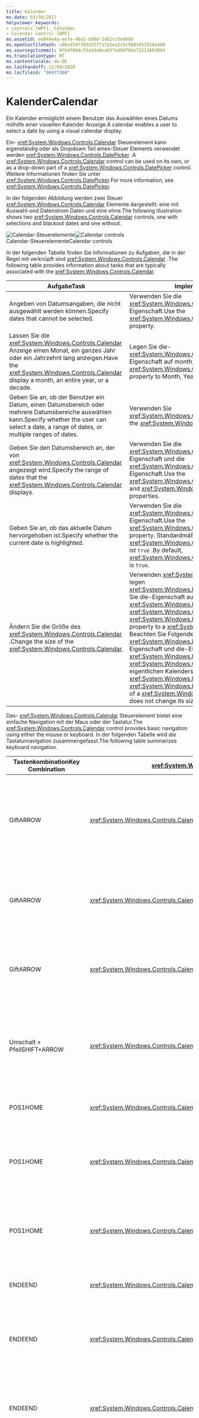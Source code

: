 ```yaml
---
title: Kalender
ms.date: 03/30/2017
helpviewer_keywords:
- controls [WPF], Calendar
- Calendar control [WPF]
ms.assetid: ee844e4a-eefe-48e2-bd0d-1d82cc5e960b
ms.openlocfilehash: c06cd34739dd25f717a5ea2cbc9803453558a400
ms.sourcegitcommit: 9f6df084c53a3da0ea657ed0d708a72213683084
ms.translationtype: MT
ms.contentlocale: de-DE
ms.lasthandoff: 12/09/2020
ms.locfileid: "96977360"
---
```

# <a name="calendar"></a><span data-ttu-id="eb079-102">Kalender</span><span class="sxs-lookup"><span data-stu-id="eb079-102">Calendar</span></span>
<span data-ttu-id="eb079-103">Ein Kalender ermöglicht einem Benutzer das Auswählen eines Datums mithilfe einer visuellen Kalender Anzeige.</span><span class="sxs-lookup"><span data-stu-id="eb079-103">A calendar enables a user to select a date by using a visual calendar display.</span></span>  
  
 <span data-ttu-id="eb079-104">Ein- <xref:System.Windows.Controls.Calendar> Steuerelement kann eigenständig oder als Dropdown Teil eines-Steuer Elements verwendet werden <xref:System.Windows.Controls.DatePicker> .</span><span class="sxs-lookup"><span data-stu-id="eb079-104">A <xref:System.Windows.Controls.Calendar> control can be used on its own, or as a drop-down part of a <xref:System.Windows.Controls.DatePicker> control.</span></span> <span data-ttu-id="eb079-105">Weitere Informationen finden Sie unter <xref:System.Windows.Controls.DatePicker>.</span><span class="sxs-lookup"><span data-stu-id="eb079-105">For more information, see <xref:System.Windows.Controls.DatePicker>.</span></span>  
  
 <span data-ttu-id="eb079-106">In der folgenden Abbildung werden zwei Steuer <xref:System.Windows.Controls.Calendar> Elemente dargestellt: eine mit Auswahl-und Datenstrom Daten und eine ohne.</span><span class="sxs-lookup"><span data-stu-id="eb079-106">The following illustration shows two <xref:System.Windows.Controls.Calendar> controls, one with selections and blackout dates and one without.</span></span>  
  
 <span data-ttu-id="eb079-107">![Calendar-Steuerelemente](./media/ndp-calendarcontrols.png "NDP_CalendarControls")</span><span class="sxs-lookup"><span data-stu-id="eb079-107">![Calendar controls](./media/ndp-calendarcontrols.png "NDP_CalendarControls")</span></span>  
<span data-ttu-id="eb079-108">Calendar-Steuerelemente</span><span class="sxs-lookup"><span data-stu-id="eb079-108">Calendar controls</span></span>  
  
 <span data-ttu-id="eb079-109">In der folgenden Tabelle finden Sie Informationen zu Aufgaben, die in der Regel mit verknüpft sind <xref:System.Windows.Controls.Calendar> .</span><span class="sxs-lookup"><span data-stu-id="eb079-109">The following table provides information about tasks that are typically associated with the <xref:System.Windows.Controls.Calendar>.</span></span>  
  
|<span data-ttu-id="eb079-110">Aufgabe</span><span class="sxs-lookup"><span data-stu-id="eb079-110">Task</span></span>|<span data-ttu-id="eb079-111">Implementierung</span><span class="sxs-lookup"><span data-stu-id="eb079-111">Implementation</span></span>|  
|----------|--------------------|  
|<span data-ttu-id="eb079-112">Angeben von Datumsangaben, die nicht ausgewählt werden können.</span><span class="sxs-lookup"><span data-stu-id="eb079-112">Specify dates that cannot be selected.</span></span>|<span data-ttu-id="eb079-113">Verwenden Sie die <xref:System.Windows.Controls.Calendar.BlackoutDates%2A>-Eigenschaft.</span><span class="sxs-lookup"><span data-stu-id="eb079-113">Use the <xref:System.Windows.Controls.Calendar.BlackoutDates%2A> property.</span></span>|  
|<span data-ttu-id="eb079-114">Lassen Sie die <xref:System.Windows.Controls.Calendar> Anzeige einen Monat, ein ganzes Jahr oder ein Jahrzehnt lang anzeigen.</span><span class="sxs-lookup"><span data-stu-id="eb079-114">Have the <xref:System.Windows.Controls.Calendar> display a month, an entire year, or a decade.</span></span>|<span data-ttu-id="eb079-115">Legen Sie die- <xref:System.Windows.Controls.Calendar.DisplayMode%2A> Eigenschaft auf month, Year oder Decade fest.</span><span class="sxs-lookup"><span data-stu-id="eb079-115">Set the <xref:System.Windows.Controls.Calendar.DisplayMode%2A> property to Month, Year, or Decade.</span></span>|  
|<span data-ttu-id="eb079-116">Geben Sie an, ob der Benutzer ein Datum, einen Datumsbereich oder mehrere Datumsbereiche auswählen kann.</span><span class="sxs-lookup"><span data-stu-id="eb079-116">Specify whether the user can select a date, a range of dates, or multiple ranges of dates.</span></span>|<span data-ttu-id="eb079-117">Verwenden Sie <xref:System.Windows.Controls.Calendar.SelectionMode%2A>.</span><span class="sxs-lookup"><span data-stu-id="eb079-117">Use the <xref:System.Windows.Controls.Calendar.SelectionMode%2A>.</span></span>|  
|<span data-ttu-id="eb079-118">Geben Sie den Datumsbereich an, der von <xref:System.Windows.Controls.Calendar> angezeigt wird.</span><span class="sxs-lookup"><span data-stu-id="eb079-118">Specify the range of dates that the <xref:System.Windows.Controls.Calendar> displays.</span></span>|<span data-ttu-id="eb079-119">Verwenden Sie die <xref:System.Windows.Controls.Calendar.DisplayDateStart%2A>-Eigenschaft und die <xref:System.Windows.Controls.Calendar.DisplayDateEnd%2A>-Eigenschaft.</span><span class="sxs-lookup"><span data-stu-id="eb079-119">Use the <xref:System.Windows.Controls.Calendar.DisplayDateStart%2A> and <xref:System.Windows.Controls.Calendar.DisplayDateEnd%2A> properties.</span></span>|  
|<span data-ttu-id="eb079-120">Geben Sie an, ob das aktuelle Datum hervorgehoben ist.</span><span class="sxs-lookup"><span data-stu-id="eb079-120">Specify whether the current date is highlighted.</span></span>|<span data-ttu-id="eb079-121">Verwenden Sie die <xref:System.Windows.Controls.Calendar.IsTodayHighlighted%2A>-Eigenschaft.</span><span class="sxs-lookup"><span data-stu-id="eb079-121">Use the <xref:System.Windows.Controls.Calendar.IsTodayHighlighted%2A> property.</span></span> <span data-ttu-id="eb079-122">Standardmäßig <xref:System.Windows.Controls.Calendar.IsTodayHighlighted%2A> ist `true` .</span><span class="sxs-lookup"><span data-stu-id="eb079-122">By default, <xref:System.Windows.Controls.Calendar.IsTodayHighlighted%2A> is `true`.</span></span>|  
|<span data-ttu-id="eb079-123">Ändern Sie die Größe des <xref:System.Windows.Controls.Calendar> .</span><span class="sxs-lookup"><span data-stu-id="eb079-123">Change the size of the <xref:System.Windows.Controls.Calendar>.</span></span>|<span data-ttu-id="eb079-124">Verwenden <xref:System.Windows.Controls.Viewbox> Sie, oder legen <xref:System.Windows.FrameworkElement.LayoutTransform%2A> Sie die-Eigenschaft auf fest <xref:System.Windows.Media.ScaleTransform> .</span><span class="sxs-lookup"><span data-stu-id="eb079-124">Use a <xref:System.Windows.Controls.Viewbox> or set the <xref:System.Windows.FrameworkElement.LayoutTransform%2A> property to a <xref:System.Windows.Media.ScaleTransform>.</span></span> <span data-ttu-id="eb079-125">Beachten Sie Folgendes: Wenn Sie die <xref:System.Windows.FrameworkElement.Width%2A> -Eigenschaft und die-Eigenschaft eines festlegen, wird <xref:System.Windows.FrameworkElement.Height%2A> <xref:System.Windows.Controls.Calendar> die Größe des eigentlichen Kalenders nicht geändert.</span><span class="sxs-lookup"><span data-stu-id="eb079-125">Note that if you set the <xref:System.Windows.FrameworkElement.Width%2A> and <xref:System.Windows.FrameworkElement.Height%2A> properties of a <xref:System.Windows.Controls.Calendar>, the actual calendar does not change its size.</span></span>|  
  
 <span data-ttu-id="eb079-126">Das- <xref:System.Windows.Controls.Calendar> Steuerelement bietet eine einfache Navigation mit der Maus oder der Tastatur.</span><span class="sxs-lookup"><span data-stu-id="eb079-126">The <xref:System.Windows.Controls.Calendar> control provides basic navigation using either the mouse or keyboard.</span></span> <span data-ttu-id="eb079-127">In der folgenden Tabelle wird die Tastaturnavigation zusammengefasst.</span><span class="sxs-lookup"><span data-stu-id="eb079-127">The following table summarizes keyboard navigation.</span></span>  
  
|<span data-ttu-id="eb079-128">Tastenkombination</span><span class="sxs-lookup"><span data-stu-id="eb079-128">Key Combination</span></span>|<xref:System.Windows.Controls.Calendar.DisplayMode%2A>|<span data-ttu-id="eb079-129">Aktion</span><span class="sxs-lookup"><span data-stu-id="eb079-129">Action</span></span>|  
|---------------------|-----------------------------------------------------------------------------------------------------------------------------------------------------------|------------|  
|<span data-ttu-id="eb079-130">Gift</span><span class="sxs-lookup"><span data-stu-id="eb079-130">ARROW</span></span>|<xref:System.Windows.Controls.CalendarMode.Month>|<span data-ttu-id="eb079-131">Ändert die- <xref:System.Windows.Controls.Calendar.SelectedDate%2A> Eigenschaft, wenn die- <xref:System.Windows.Controls.Calendar.SelectionMode%2A> Eigenschaft nicht auf festgelegt ist <xref:System.Windows.Controls.CalendarSelectionMode.None> .</span><span class="sxs-lookup"><span data-stu-id="eb079-131">Changes the <xref:System.Windows.Controls.Calendar.SelectedDate%2A> property if the <xref:System.Windows.Controls.Calendar.SelectionMode%2A> property is not set to <xref:System.Windows.Controls.CalendarSelectionMode.None>.</span></span>|  
|<span data-ttu-id="eb079-132">Gift</span><span class="sxs-lookup"><span data-stu-id="eb079-132">ARROW</span></span>|<xref:System.Windows.Controls.CalendarMode.Year>|<span data-ttu-id="eb079-133">Ändert den Monat der <xref:System.Windows.Controls.Calendar.DisplayDate%2A> Eigenschaft.</span><span class="sxs-lookup"><span data-stu-id="eb079-133">Changes the month of the <xref:System.Windows.Controls.Calendar.DisplayDate%2A> property.</span></span> <span data-ttu-id="eb079-134">Beachten Sie, dass sich das <xref:System.Windows.Controls.Calendar.SelectedDate%2A> nicht ändert.</span><span class="sxs-lookup"><span data-stu-id="eb079-134">Note that the <xref:System.Windows.Controls.Calendar.SelectedDate%2A> does not change.</span></span>|  
|<span data-ttu-id="eb079-135">Gift</span><span class="sxs-lookup"><span data-stu-id="eb079-135">ARROW</span></span>|<xref:System.Windows.Controls.CalendarMode.Decade>|<span data-ttu-id="eb079-136">Ändert das Jahr von <xref:System.Windows.Controls.Calendar.DisplayDate%2A> .</span><span class="sxs-lookup"><span data-stu-id="eb079-136">Changes the year of the <xref:System.Windows.Controls.Calendar.DisplayDate%2A>.</span></span> <span data-ttu-id="eb079-137">Beachten Sie, dass sich das <xref:System.Windows.Controls.Calendar.SelectedDate%2A> nicht ändert.</span><span class="sxs-lookup"><span data-stu-id="eb079-137">Note that the <xref:System.Windows.Controls.Calendar.SelectedDate%2A> does not change.</span></span>|  
|<span data-ttu-id="eb079-138">Umschalt + Pfeil</span><span class="sxs-lookup"><span data-stu-id="eb079-138">SHIFT+ARROW</span></span>|<xref:System.Windows.Controls.CalendarMode.Month>|<span data-ttu-id="eb079-139">Wenn <xref:System.Windows.Controls.Calendar.SelectionMode%2A> nicht auf oder festgelegt ist <xref:System.Windows.Controls.CalendarSelectionMode.SingleDate> <xref:System.Windows.Controls.CalendarSelectionMode.None> , erweitert den Bereich der ausgewählten Datumsangaben.</span><span class="sxs-lookup"><span data-stu-id="eb079-139">If <xref:System.Windows.Controls.Calendar.SelectionMode%2A> is not set to <xref:System.Windows.Controls.CalendarSelectionMode.SingleDate> or <xref:System.Windows.Controls.CalendarSelectionMode.None>, extends the range of selected dates.</span></span>|  
|<span data-ttu-id="eb079-140">POS1</span><span class="sxs-lookup"><span data-stu-id="eb079-140">HOME</span></span>|<xref:System.Windows.Controls.CalendarMode.Month>|<span data-ttu-id="eb079-141">Ändert den <xref:System.Windows.Controls.Calendar.SelectedDate%2A> auf den ersten Tag des aktuellen Monats.</span><span class="sxs-lookup"><span data-stu-id="eb079-141">Changes the <xref:System.Windows.Controls.Calendar.SelectedDate%2A> to the first day of the current month.</span></span>|  
|<span data-ttu-id="eb079-142">POS1</span><span class="sxs-lookup"><span data-stu-id="eb079-142">HOME</span></span>|<xref:System.Windows.Controls.CalendarMode.Year>|<span data-ttu-id="eb079-143">Ändert den Monat des <xref:System.Windows.Controls.Calendar.DisplayDate%2A> in den ersten Monat des Jahres.</span><span class="sxs-lookup"><span data-stu-id="eb079-143">Changes the month of the <xref:System.Windows.Controls.Calendar.DisplayDate%2A> to the first month of the year.</span></span> <span data-ttu-id="eb079-144">Der <xref:System.Windows.Controls.Calendar.SelectedDate%2A> ändert sich nicht.</span><span class="sxs-lookup"><span data-stu-id="eb079-144">The <xref:System.Windows.Controls.Calendar.SelectedDate%2A> does not change.</span></span>|  
|<span data-ttu-id="eb079-145">POS1</span><span class="sxs-lookup"><span data-stu-id="eb079-145">HOME</span></span>|<xref:System.Windows.Controls.CalendarMode.Decade>|<span data-ttu-id="eb079-146">Ändert das Jahr des <xref:System.Windows.Controls.Calendar.DisplayDate%2A> auf das erste Jahr des Jahrzehnts.</span><span class="sxs-lookup"><span data-stu-id="eb079-146">Changes the year of the <xref:System.Windows.Controls.Calendar.DisplayDate%2A> to the first year of the decade.</span></span> <span data-ttu-id="eb079-147">Der <xref:System.Windows.Controls.Calendar.SelectedDate%2A> ändert sich nicht.</span><span class="sxs-lookup"><span data-stu-id="eb079-147">The <xref:System.Windows.Controls.Calendar.SelectedDate%2A> does not change.</span></span>|  
|<span data-ttu-id="eb079-148">ENDE</span><span class="sxs-lookup"><span data-stu-id="eb079-148">END</span></span>|<xref:System.Windows.Controls.CalendarMode.Month>|<span data-ttu-id="eb079-149">Ändert den <xref:System.Windows.Controls.Calendar.SelectedDate%2A> auf den letzten Tag des aktuellen Monats.</span><span class="sxs-lookup"><span data-stu-id="eb079-149">Changes the <xref:System.Windows.Controls.Calendar.SelectedDate%2A> to the last day of the current month.</span></span>|  
|<span data-ttu-id="eb079-150">ENDE</span><span class="sxs-lookup"><span data-stu-id="eb079-150">END</span></span>|<xref:System.Windows.Controls.CalendarMode.Year>|<span data-ttu-id="eb079-151">Ändert den Monat des <xref:System.Windows.Controls.Calendar.DisplayDate%2A> in den letzten Monat des Jahres.</span><span class="sxs-lookup"><span data-stu-id="eb079-151">Changes the month of the <xref:System.Windows.Controls.Calendar.DisplayDate%2A> to the last month of the year.</span></span> <span data-ttu-id="eb079-152">Der <xref:System.Windows.Controls.Calendar.SelectedDate%2A> ändert sich nicht.</span><span class="sxs-lookup"><span data-stu-id="eb079-152">The <xref:System.Windows.Controls.Calendar.SelectedDate%2A> does not change.</span></span>|  
|<span data-ttu-id="eb079-153">ENDE</span><span class="sxs-lookup"><span data-stu-id="eb079-153">END</span></span>|<xref:System.Windows.Controls.CalendarMode.Decade>|<span data-ttu-id="eb079-154">Ändert das Jahr des <xref:System.Windows.Controls.Calendar.DisplayDate%2A> in das letzte Jahr des Jahrzehnts.</span><span class="sxs-lookup"><span data-stu-id="eb079-154">Changes the year of the <xref:System.Windows.Controls.Calendar.DisplayDate%2A> to the last year of the decade.</span></span> <span data-ttu-id="eb079-155">Der <xref:System.Windows.Controls.Calendar.SelectedDate%2A> ändert sich nicht.</span><span class="sxs-lookup"><span data-stu-id="eb079-155">The <xref:System.Windows.Controls.Calendar.SelectedDate%2A> does not change.</span></span>|  
|<span data-ttu-id="eb079-156">STRG+NACH-OBEN-TASTE</span><span class="sxs-lookup"><span data-stu-id="eb079-156">CTRL+UP ARROW</span></span>|<span data-ttu-id="eb079-157">Any</span><span class="sxs-lookup"><span data-stu-id="eb079-157">Any</span></span>|<span data-ttu-id="eb079-158">Wechselt zur nächsten größeren <xref:System.Windows.Controls.Calendar.DisplayMode%2A> .</span><span class="sxs-lookup"><span data-stu-id="eb079-158">Switches to the next larger <xref:System.Windows.Controls.Calendar.DisplayMode%2A>.</span></span> <span data-ttu-id="eb079-159">Wenn <xref:System.Windows.Controls.Calendar.DisplayMode%2A> bereits ist <xref:System.Windows.Controls.CalendarMode.Decade> , wird keine Aktion ausgeführt.</span><span class="sxs-lookup"><span data-stu-id="eb079-159">If <xref:System.Windows.Controls.Calendar.DisplayMode%2A> is already <xref:System.Windows.Controls.CalendarMode.Decade>, no action.</span></span>|  
|<span data-ttu-id="eb079-160">STRG+NACH-UNTEN-TASTE</span><span class="sxs-lookup"><span data-stu-id="eb079-160">CTRL+DOWN ARROW</span></span>|<span data-ttu-id="eb079-161">Any</span><span class="sxs-lookup"><span data-stu-id="eb079-161">Any</span></span>|<span data-ttu-id="eb079-162">Wechselt zum nächsten kleineren <xref:System.Windows.Controls.Calendar.DisplayMode%2A> .</span><span class="sxs-lookup"><span data-stu-id="eb079-162">Switches to the next smaller <xref:System.Windows.Controls.Calendar.DisplayMode%2A>.</span></span> <span data-ttu-id="eb079-163">Wenn <xref:System.Windows.Controls.Calendar.DisplayMode%2A> bereits ist <xref:System.Windows.Controls.CalendarMode.Month> , wird keine Aktion ausgeführt.</span><span class="sxs-lookup"><span data-stu-id="eb079-163">If <xref:System.Windows.Controls.Calendar.DisplayMode%2A> is already <xref:System.Windows.Controls.CalendarMode.Month>, no action.</span></span>|  
|<span data-ttu-id="eb079-164">Leertaste oder EINGABETASTE</span><span class="sxs-lookup"><span data-stu-id="eb079-164">SPACEBAR or ENTER</span></span>|<span data-ttu-id="eb079-165"><xref:System.Windows.Controls.CalendarMode.Year> oder <xref:System.Windows.Controls.CalendarMode.Decade></span><span class="sxs-lookup"><span data-stu-id="eb079-165"><xref:System.Windows.Controls.CalendarMode.Year> or <xref:System.Windows.Controls.CalendarMode.Decade></span></span>|<span data-ttu-id="eb079-166">Wechselt <xref:System.Windows.Controls.Calendar.DisplayMode%2A> zum oder, das <xref:System.Windows.Controls.CalendarMode.Month> <xref:System.Windows.Controls.CalendarMode.Year> durch ein Fokus Element dargestellt wird.</span><span class="sxs-lookup"><span data-stu-id="eb079-166">Switches <xref:System.Windows.Controls.Calendar.DisplayMode%2A> to the <xref:System.Windows.Controls.CalendarMode.Month> or <xref:System.Windows.Controls.CalendarMode.Year> represented by focused item.</span></span>|  
  
## <a name="see-also"></a><span data-ttu-id="eb079-167">Siehe auch</span><span class="sxs-lookup"><span data-stu-id="eb079-167">See also</span></span>

- [<span data-ttu-id="eb079-168">Steuerelemente</span><span class="sxs-lookup"><span data-stu-id="eb079-168">Controls</span></span>](index.md)
- [<span data-ttu-id="eb079-169">Erstellen von Formaten und Vorlagen</span><span class="sxs-lookup"><span data-stu-id="eb079-169">Styling and Templating</span></span>](/dotnet/desktop-wpf/fundamentals/styles-templates-overview)
